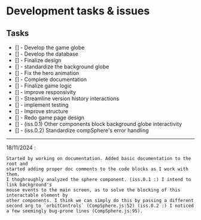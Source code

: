 # Development tasks & issues

## Tasks
- [] - Develop the game globe
- [] - Develop the database
- [] - Finalize design
- [] - standardize the background globe
- [] - Fix the hero animation
- [] - Complete documentation
- [] - Finalize game logic
- [] - improve responsivity
- [] - Streamline version history interactions
- [] - implement testing 
- [] - Improve structure
- [] - Redo game page design
- [] - (iss.0.1) Other components block background globe interactivity
- [] - (iss.0.2) Standardize compSphere's error handling

-------------------------

18/11/2024 :
    
    Started by working on documentation. Added basic documentation to the root and
    started adding proper doc comments to the code blocks as I work with them.
    I thoghroughly analyzed the sphere component. (iss.0.1 :) I intend to link background's
    mouse events to the main screen, as to solve the blocking of this interactable element by
    other components. I think we can simply do this by passing a different second arg to `orbitControls` (CompSphere.js:52) (iss.0.2 :) I noticed a few seemingly bug-prone lines (CompSphere.js:95).
